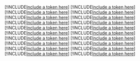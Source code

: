 [!INCLUDE[Include a token here](refs1523235425711/r1.md)]
[!INCLUDE[Include a token here](refs1523235425711/r2.md)]
[!INCLUDE[Include a token here](refs1523235425711/r3.md)]
[!INCLUDE[Include a token here](refs1523235425711/r4.md)]
[!INCLUDE[Include a token here](refs1523235425711/r5.md)]
[!INCLUDE[Include a token here](refs1523235425711/r6.md)]
[!INCLUDE[Include a token here](refs1523235425711/r7.md)]
[!INCLUDE[Include a token here](refs1523235425711/r8.md)]
[!INCLUDE[Include a token here](refs1523235425711/r9.md)]
[!INCLUDE[Include a token here](refs1523235425711/r10.md)]
[!INCLUDE[Include a token here](refs1523235425711/r11.md)]
[!INCLUDE[Include a token here](refs1523235425711/r12.md)]
[!INCLUDE[Include a token here](refs1523235425711/r13.md)]
[!INCLUDE[Include a token here](refs1523235425711/r14.md)]
[!INCLUDE[Include a token here](refs1523235425711/r15.md)]
[!INCLUDE[Include a token here](refs1523235425711/r16.md)]
[!INCLUDE[Include a token here](refs1523235425711/r17.md)]
[!INCLUDE[Include a token here](refs1523235425711/r18.md)]
[!INCLUDE[Include a token here](refs1523235425711/r19.md)]
[!INCLUDE[Include a token here](refs1523235425711/r20.md)]